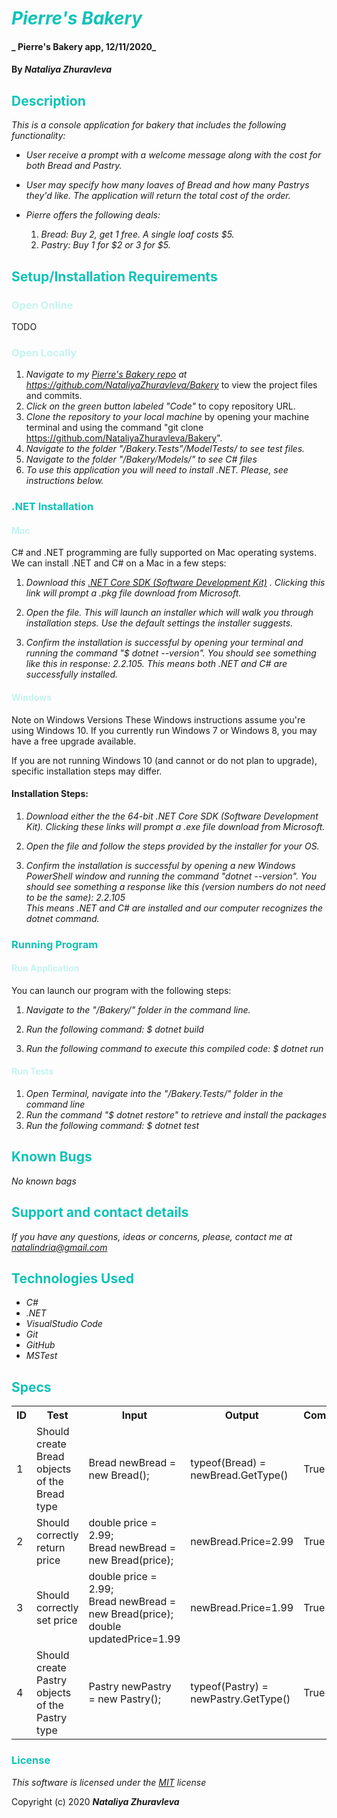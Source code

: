 # <span style="color:#0ec2b8">_Pierre's Bakery_</span>

#### _ Pierre's Bakery app, 12/11/2020_

#### By _**Nataliya Zhuravleva**_

## <span style="color:#0ec2b8">Description</span>

_This is a console application for bakery that includes the following functionality:_

* _User receive a prompt with a welcome message along with the cost for both Bread and Pastry._

* _User may specify how many loaves of Bread and how many Pastrys they'd like. The application will return the total cost of the order._

* _Pierre offers the following deals:_
    1. _Bread: Buy 2, get 1 free. A single loaf costs $5._
    2. _Pastry: Buy 1 for \$2 or 3 for $5._

## <span style="color:#0ec2b8">Setup/Installation Requirements</span>
### <span style="color:#c4f4ef">Open Online</span>
TODO
### <span style="color:#c4f4ef">Open Locally</span>
1. _Navigate to my [Pierre's Bakery repo](https://github.com/NataliyaZhuravleva/Bakery) at https://github.com/NataliyaZhuravleva/Bakery_ to view the project files and commits.
2. _Click on the green button labeled "Code"_ to copy repository URL.
3. _Clone the repository to your local machine_ by opening your machine terminal and using the command "git clone https://github.com/NataliyaZhuravleva/Bakery".
4. _Navigate to the folder "/Bakery.Tests"/ModelTests/ to see test files._
5. _Navigate to the folder "/Bakery/Models/" to see C# files_
6. _To use this application you will need to install .NET. Please, see instructions below._

### <span style="color:#0ec2b8">.NET Installation</span> 


#### <span style="color:#c4f4ef">Mac</span> 
<p>C# and .NET programming are fully supported on Mac operating systems. We can install .NET and C# on a Mac in a few steps:</p>

1. _Download this [.NET Core SDK (Software Development Kit)](https://dotnet.microsoft.com/download/dotnet-core/thank-you/sdk-2.2.106-macos-x64-installer) . Clicking this link will prompt a .pkg file download from Microsoft._

2. _Open the file. This will launch an installer which will walk you through installation steps. Use the default settings the installer suggests._ 

3. _Confirm the installation is successful by opening your terminal and running the command "$ dotnet --version". You should see something like this in response: 2.2.105. This means both .NET and C# are successfully installed._

#### <span style="color:#c4f4ef">Windows</span> 
Note on Windows Versions
These Windows instructions assume you're using Windows 10. If you currently run Windows 7 or Windows 8, you may have a free upgrade available.

If you are not running Windows 10 (and cannot or do not plan to upgrade), specific installation steps may differ. 

#### Installation Steps:
1. _Download either the the 64-bit .NET Core SDK (Software Development Kit). Clicking these links will prompt a .exe file download from Microsoft._

2. _Open the file and follow the steps provided by the installer for your OS._

3. _Confirm the installation is successful by opening a new Windows PowerShell window and running the command "dotnet --version". You should see something a response like this (version numbers do not need to be the same): 2.2.105_<br>
_This means .NET and C# are installed and our computer recognizes the dotnet command._

### <span style="color:#0ec2b8">Running Program</span> 
#### <span style="color:#c4f4ef">Run Application</span>
<p>You can launch our program with the following steps:</p>

1. _Navigate to the "/Bakery/" folder in the command line._

2. _Run the following command: $ dotnet build_

3. _Run the following command to execute this compiled code: $ dotnet run_


#### <span style="color:#c4f4ef">Run Tests</span> 

 1. _Open Terminal, navigate into the "/Bakery.Tests/" folder in the command line_ 
 2. _Run the command "$ dotnet restore" to retrieve and install the packages_
 3. _Run the following command: $ dotnet test_

## <span style="color:#0ec2b8">Known Bugs</span>

_No known bags_

## <span style="color:#0ec2b8">Support and contact details</span>

_If you have any questions, ideas or concerns, please, contact me at [natalindria@gmail.com](mailto:natalindria@gmail.com)_


## <span style="color:#0ec2b8">Technologies Used</span>

* _C#_
* _.NET_
* _VisualStudio Code_
* _Git_
* _GitHub_
* _MSTest_


## <span style="color:#0ec2b8">Specs</span>

<table>
  <tr>
    <th>ID
    <th>Test</th>
    <th>Input</th>
    <th>Output</th>
    <th>Completed</th>
  </tr>
  <tr>
    <td>1</td>
    <td>Should create Bread objects of the Bread type</td>
    <td>Bread newBread = new Bread();</td>
    <td>typeof(Bread) = newBread.GetType()</td>
    <td>True</td>
  </tr>
  <tr>
    <td>2</td>
    <td>Should correctly return price</td>
    <td>double price = 2.99;<br>
      Bread newBread = new Bread(price);</td>
    <td>newBread.Price=2.99</td>
    <td>True</td>
  </tr>
  <tr>
    <td>3</td>
    <td>Should correctly set price</td>
    <td>double price = 2.99;<br>
      Bread newBread = new Bread(price);<br>
      double updatedPrice=1.99</td>
    <td>newBread.Price=1.99</td>
    <td>True</td>
  </tr>
  <tr>
    <td>4</td>
    <td>Should create Pastry objects of the Pastry type</td>
    <td>Pastry newPastry = new Pastry();</td>
    <td>typeof(Pastry) = newPastry.GetType()</td>
    <td>True</td>
  </tr>
  
</table>

### <span style="color:#0ec2b8">License</span> 

*This software is licensed under the [MIT](https://choosealicense.com/licenses/mit/) license*

Copyright (c) 2020 **_Nataliya Zhuravleva_**
